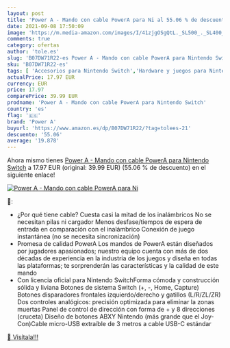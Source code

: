 ```yaml
---
layout: post
title: 'Power A - Mando con cable PowerA para Ni al 55.06 % de descuento'
date: 2021-09-08 17:50:09
image: 'https://m.media-amazon.com/images/I/41zjgOSgQtL._SL500_._SL400_.jpg'
comments: true
category: ofertas
author: 'tole.es'
slug: 'B07DW71R22-es Power A - Mando con cable PowerA para Nintendo Switch'
sku: 'B07DW71R22-es'
tags: [ 'Accesorios para Nintendo Switch','Hardware y juegos para Nintendo Switch','Mandos para Nintendo Switch','Videojuegos','nintendo','power a', ]
actualPrice: 17.97 EUR
currency: EUR
price: 17.97
comparePrice: 39.99 EUR
prodname: 'Power A - Mando con cable PowerA para Nintendo Switch'
country: 'es'
flag: '🇪🇸'
brand: 'Power A'
buyurl: 'https://www.amazon.es/dp/B07DW71R22/?tag=tolees-21'
descuento: '55.06'
average: '19.878'
---
```


Ahora mismo tienes [Power A - Mando con cable PowerA para Nintendo Switch](https://www.amazon.es/dp/B07DW71R22/?tag=tolees-21) a 17.97 EUR (original: 39.99 EUR) (55.06 %  de descuento) en el siguiente enlace!

[![Power A - Mando con cable PowerA para Ni](https://m.media-amazon.com/images/I/41zjgOSgQtL._SL500_._SL400_.jpg)](https://www.amazon.es/dp/B07DW71R22/?tag=tolees-21)

🔎:

- ¿Por qué tiene cable? Cuesta casi la mitad de los inalámbricos No se necesitan pilas ni cargador Menos desfase/tiempos de espera de entrada en comparación con el inalámbrico Conexión de juego instantánea (no se necesita sincronización)
- Promesa de calidad PowerA Los mandos de PowerA están diseñados por jugadores apasionados; nuestro equipo cuenta con más de dos décadas de experiencia en la industria de los juegos y diseña en todas las plataformas; te sorprenderán las características y la calidad de este mando
- Con licencia oficial para Nintendo SwitchForma cómoda y construcción sólida y liviana Botones de sistema Switch (+, -, Home, Capture) Botones disparadores frontales izquierdo/derecho y gatillos (L/R/ZL/ZR) Dos controles analógicos: precisión optimizada para eliminar la zonas muertas Panel de control de dirección con forma de + y 8 direcciones (cruceta) Diseño de botones ABXY Nintendo (más grande que el Joy-Con)Cable micro-USB extraíble de 3 metros a cable USB-C estándar

[🛒 Visítala!!!](https://www.amazon.es/dp/B07DW71R22/?tag=tolees-21)
